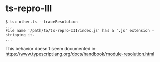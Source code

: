 # ts-repro-III

```
$ tsc other.ts --traceResolution
...
File name '/path/to/ts-repro-III/index.js' has a '.js' extension - stripping it.
...
```

This behavior doesn't seem documented in:  
https://www.typescriptlang.org/docs/handbook/module-resolution.html

